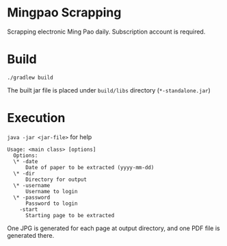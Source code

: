 # Mingpao Scrapping
Scrapping electronic Ming Pao daily. Subscription account is required.
# Build
`./gradlew build`

The built jar file is placed under `build/libs` directory (`*-standalone.jar`)

# Execution

`java -jar <jar-file>` for help

```
Usage: <main class> [options]
  Options:
  \* -date
      Date of paper to be extracted (yyyy-mm-dd)
  \* -dir
      Directory for output
  \* -username
      Username to login
  \* -password
      Password to login
    -start
      Starting page to be extracted
```

One JPG is generated for each page at output directory, and one PDF file is generated there.

